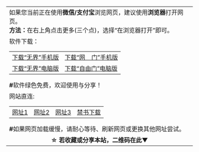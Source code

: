 <table>
  <tr>
    <td>
      如果您当前正在使用<b>微信/支付宝</b>浏览网页，建议使用<b>浏览器</b>打开网页。</br>
      <b>方法：</b>在右上角点击更多(三个点)，选择“在浏览器打开”即可。
    </td>
  </tr>
  <tr>
    <td>软件下载：
      <table>
        <tr>
          <td>
            <a href="https://raw.githubusercontent.com/wujieliulan/download/master/um.apk">下载“无界”手机版</a>
          </td>
          <td>
            <a href="https://raw.githubusercontent.com/oGate2/up/master/oGate.apk?raw=true">下载“网&nbsp;&nbsp;&nbsp;&nbsp;门”手机版</a>
          </td>
        </tr>
        <tr>
          <td>
            <a href="https://raw.githubusercontent.com/wujieliulan/download/master/u.zip">下载“无界”电脑版</a>
          </td>
          <td>
            <a href="https://raw.githubusercontent.com/freegate-release/website/gh-pages/files/fgp.zip">下载“自由门”电脑版</a>
          </td>
        </tr>
      </table>
      <b>#</b>软件绿色免费，欢迎使用与分享！
    </td>
  </tr>
  <tr>
    <td>
      网站直连:
      <table>
        <tr>
          <td>
            <a href="https://github.com/hao369/a/wiki/jyg">网址1</a>
          </td>
          <td>
            <a href="https://github.com/oGate2/oGate/blob/master/README.md">网址2</a>
          </td>
          <td>
            <a href="https://github.com/zcgj/zcgj/blob/master/README.md">网址3</a>
          </td>
          <td>
            <a href="https://github.com/shortpathway/books/blob/master/README.md">禁书下载</a>
          </td>
        </tr>
      </table>
      <b>#</b>如果网页加载缓慢，请耐心等待、刷新网页或更换其他网址尝试。
    </td>
  </tr>
  <tr>
  <td align=center>
    <b>☆ 若收藏或分享本站，二维码在此▼</b></br>
    <img src="https://api.qrserver.com/v1/create-qr-code/?size=200x200&qzone=1&data=https://github.com/citysides/card5/blob/master/README.md" alt="">
  </td>
  </tr>
</table>
